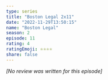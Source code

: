 ```yaml
---
type: series
title: "Boston Legal 2x11"
date: "2022-11-29T13:50:15"
name: "Boston Legal"
season: 2
episode: 11
rating: 4
ratingEmoji: ⭐️⭐️⭐️⭐️
share: false
---
```


_[No review was written for this episode]_
